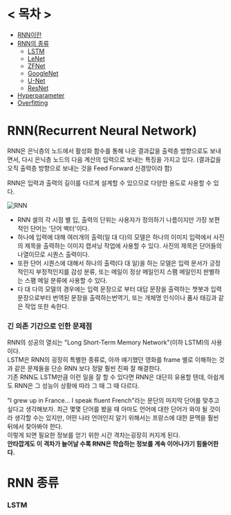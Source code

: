 # < 목차 >
+ [RNN이란](#RNN(Recurrent-Neural-Network))
+ [RNN의 종류](#RNN-종류)  
  - [LSTM](#LSTM)
  - [LeNet](#LeNet)
  - [ZFNet](#ZFNet)
  - [GoogleNet](#GoogleNet)
  - [U-Net](#U-Net)
  - [ResNet](#ResNet)
+ [Hyperparameter](#Hyperparameter)
+ [Overfitting](#Overfitting)

# RNN(Recurrent Neural Network)
RNN은 은닉층의 노드에서 활성화 함수를 통해 나온 결과값을 출력층 방향으로도 보내면서, 다시 은닉층 노드의 다음 계산의 입력으로 보내는 특징을 가지고 있다. (결과값을 오직 출력층 방향으로 보내는 것을 Feed Forward 신경망이라 함)  

RNN은 입력과 출력의 길이를 다르게 설계할 수 있으므로 다양한 용도로 사용할 수 있다.  

![RNN](https://user-images.githubusercontent.com/65440674/141928350-8a1c2089-e69a-4947-b823-2425faea42e8.png)

- RNN 셀의 각 시점 별 입, 출력의 단위는 사용자가 정의하기 나름이지만 가장 보편적인 단어는 '단어 벡터'이다.  
- 하나에 입력에 대해 여러개의 출력(일 대 다)의 모델은 하나의 이미지 입력에서 사진의 제목을 출력하는 이미지 캡셔닝 작업에 사용할 수 있다. 사진의 제목은 단어들의 나열이므로 시퀀스 출력이다.  
- 또한 단어 시퀀스에 대해서 하나의 출력(다 대 일)을 하는 모델은 입력 문서가 긍정적인지 부정적인지를 감성 분류, 또는 메일이 정상 메일인지 스팸 메일인지 판별하는 스팸 메일 분류에 사용할 수 있다.  
- 다 대 다의 모델의 경우에는 입력 문장으로 부터 대답 문장을 출력하는 챗봇과 입력 문장으로부터 번역된 문장을 출력하는번역기, 또는 개체명 인식이나 품사 태깅과 같은 작업 또한 속한다.  

### 긴 의존 기간으로 인한 문제점  
RNN의 성공의 열쇠는 "Long Short-Term Memory Network"(이하 LSTM)의 사용이다.   
LSTM은 RNN의 굉장히 특별한 종류로, 아까 얘기했던 영화를 frame 별로 이해하는 것과 같은 문제들을 단순 RNN 보다 정말 훨씬 진짜 잘 해결한다.  
기존 RNN도 LSTM만큼 이런 일을 잘 할 수 있다면 RNN은 대단히 유용할 텐데, 아쉽게도 RNN은 그 성능이 상황에 따라 그 때 그 때 다르다.  


"I grew up in France... I speak fluent French"라는 문단의 마지막 단어를 맞추고 싶다고 생각해보자. 최근 몇몇 단어를 봤을 때 아마도 언어에 대한 단어가 와야 될 것이라 생각할 수는 있지만, 어떤 나라 언어인지 알기 위해서는 프랑스에 대한 문맥을 훨씬 뒤에서 찾아봐야 한다.    
이렇게 되면 필요한 정보를 얻기 위한 시간 격차는굉장히 커지게 된다.    
**안타깝게도 이 격차가 늘어날 수록 RNN은 학습하는 정보를 계속 이어나가기 힘들어한다.**  



# RNN 종류
### LSTM

